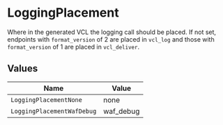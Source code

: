 # LoggingPlacement

Where in the generated VCL the logging call should be placed. If not set, endpoints with `format_version` of 2 are placed in `vcl_log` and those with `format_version` of 1 are placed in `vcl_deliver`.



## Values

| Name                       | Value                      |
| -------------------------- | -------------------------- |
| `LoggingPlacementNone`     | none                       |
| `LoggingPlacementWafDebug` | waf_debug                  |